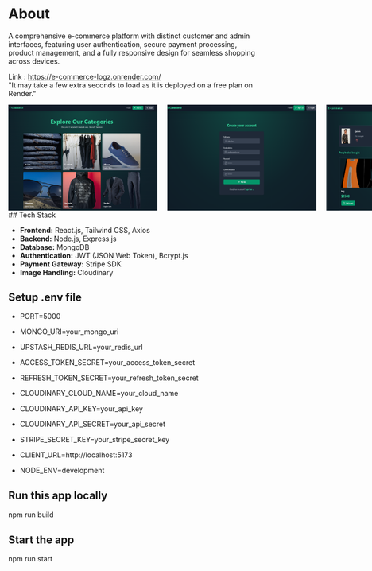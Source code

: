 # About
A comprehensive e-commerce platform with distinct customer and admin interfaces, featuring user authentication, secure payment processing, product management, and a fully responsive design for seamless shopping across devices.

Link : https://e-commerce-logz.onrender.com/  
"It may take a few extra seconds to load as it is deployed on a free plan on Render."

<div style="display: flex; justify-content: space-between; gap: 10px;">
<img src="./Page1.png" width="300" style="margin-right: 10px;"/>
<img src="./Page2.png" width="300" style="margin-right: 10px;"/>
<img src="./Page3.png" width="300" style="margin-right: 10px;" />
<img src="./Page4.png" width="300" style="margin-right: 10px;"/>
</div>
## Tech Stack

- **Frontend:** React.js, Tailwind CSS, Axios
- **Backend:** Node.js, Express.js
- **Database:** MongoDB
- **Authentication:** JWT (JSON Web Token), Bcrypt.js
- **Payment Gateway:** Stripe SDK
- **Image Handling:** Cloudinary

## Setup .env file

- PORT=5000
- MONGO_URI=your_mongo_uri

- UPSTASH_REDIS_URL=your_redis_url

- ACCESS_TOKEN_SECRET=your_access_token_secret
- REFRESH_TOKEN_SECRET=your_refresh_token_secret

- CLOUDINARY_CLOUD_NAME=your_cloud_name
- CLOUDINARY_API_KEY=your_api_key
- CLOUDINARY_API_SECRET=your_api_secret

- STRIPE_SECRET_KEY=your_stripe_secret_key
- CLIENT_URL=http://localhost:5173
- NODE_ENV=development


## Run this app locally
 npm run build
 
## Start the app
 npm run start
